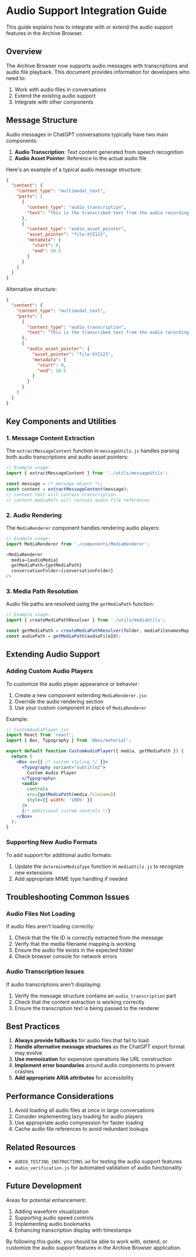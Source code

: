 # Audio Support Integration Guide

This guide explains how to integrate with or extend the audio support features in the Archive Browser.

## Overview

The Archive Browser now supports audio messages with transcriptions and audio file playback. This document provides information for developers who need to:

1. Work with audio files in conversations
2. Extend the existing audio support
3. Integrate with other components

## Message Structure

Audio messages in ChatGPT conversations typically have two main components:

1. **Audio Transcription**: Text content generated from speech recognition
2. **Audio Asset Pointer**: Reference to the actual audio file

Here's an example of a typical audio message structure:

```json
{
  "content": {
    "content_type": "multimodal_text",
    "parts": [
      {
        "content_type": "audio_transcription",
        "text": "This is the transcribed text from the audio recording."
      },
      {
        "content_type": "audio_asset_pointer",
        "asset_pointer": "file-XYZ123",
        "metadata": {
          "start": 0,
          "end": 10.5
        }
      }
    ]
  }
}
```

Alternative structure:

```json
{
  "content": {
    "content_type": "multimodal_text",
    "parts": [
      {
        "content_type": "audio_transcription",
        "text": "This is the transcribed text from the audio recording."
      },
      {
        "audio_asset_pointer": {
          "asset_pointer": "file-XYZ123",
          "metadata": {
            "start": 0,
            "end": 10.5
          }
        }
      }
    ]
  }
}
```

## Key Components and Utilities

### 1. Message Content Extraction

The `extractMessageContent` function in `messageUtils.js` handles parsing both audio transcriptions and audio asset pointers:

```javascript
// Example usage:
import { extractMessageContent } from '../utils/messageUtils';

const message = /* message object */;
const content = extractMessageContent(message);
// content.text will contain transcription
// content.mediaRefs will contain audio file references
```

### 2. Audio Rendering

The `MediaRenderer` component handles rendering audio players:

```javascript
// Example usage:
import MediaRenderer from './components/MediaRenderer';

<MediaRenderer 
  media={audioMedia}
  getMediaPath={getMediaPath}
  conversationFolder={conversationFolder}
/>
```

### 3. Media Path Resolution

Audio file paths are resolved using the `getMediaPath` function:

```javascript
// Example usage:
import { createMediaPathResolver } from './utils/mediaUtils';

const getMediaPath = createMediaPathResolver(folder, mediaFilenamesMap);
const audioPath = getMediaPath(audioFileId);
```

## Extending Audio Support

### Adding Custom Audio Players

To customize the audio player appearance or behavior:

1. Create a new component extending `MediaRenderer.jsx`
2. Override the audio rendering section
3. Use your custom component in place of `MediaRenderer`

Example:

```jsx
// CustomAudioPlayer.jsx
import React from 'react';
import { Box, Typography } from '@mui/material';

export default function CustomAudioPlayer({ media, getMediaPath }) {
  return (
    <Box sx={{ /* custom styling */ }}>
      <Typography variant="subtitle2">
        Custom Audio Player
      </Typography>
      <audio 
        controls 
        src={getMediaPath(media.filename)} 
        style={{ width: '100%' }} 
      />
      {/* Additional custom controls */}
    </Box>
  );
}
```

### Supporting New Audio Formats

To add support for additional audio formats:

1. Update the `determineMediaType` function in `mediaUtils.js` to recognize new extensions
2. Add appropriate MIME type handling if needed

## Troubleshooting Common Issues

### Audio Files Not Loading

If audio files aren't loading correctly:

1. Check that the file ID is correctly extracted from the message
2. Verify that the media filename mapping is working
3. Ensure the audio file exists in the expected folder
4. Check browser console for network errors

### Audio Transcription Issues

If audio transcriptions aren't displaying:

1. Verify the message structure contains an `audio_transcription` part
2. Check that the content extraction is working correctly
3. Ensure the transcription text is being passed to the renderer

## Best Practices

1. **Always provide fallbacks** for audio files that fail to load
2. **Handle alternative message structures** as the ChatGPT export format may evolve
3. **Use memoization** for expensive operations like URL construction
4. **Implement error boundaries** around audio components to prevent crashes
5. **Add appropriate ARIA attributes** for accessibility

## Performance Considerations

1. Avoid loading all audio files at once in large conversations
2. Consider implementing lazy loading for audio players
3. Use appropriate audio compression for faster loading
4. Cache audio file references to avoid redundant lookups

## Related Resources

- `AUDIO_TESTING_INSTRUCTIONS.md` for testing the audio support features
- `audio_verification.js` for automated validation of audio functionality

## Future Development

Areas for potential enhancement:

1. Adding waveform visualization
2. Supporting audio speed controls
3. Implementing audio bookmarks
4. Enhancing transcription display with timestamps

By following this guide, you should be able to work with, extend, or customize the audio support features in the Archive Browser application.
